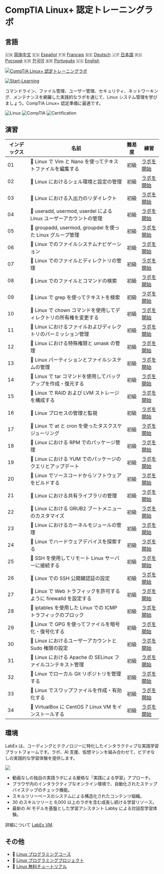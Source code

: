 # CompTIA Linux+ 認定トレーニングラボ

## 言語

🇨🇳 [简体中文](README_zh.md) 🇪🇸 [Español](README_es.md) 🇫🇷 [Français](README_fr.md) 🇩🇪 [Deutsch](README_de.md) 🇯🇵 [日本語](README_ja.md) 🇷🇺 [Русский](README_ru.md) 🇰🇷 [한국어](README_ko.md) 🇧🇷 [Português](README_pt.md) 🇺🇸 [English](README.md) 

[![CompTIA Linux+ 認定トレーニングラボ](https://cover-creator.labex.io/comptia-linux-plus-training-labs.png?lang=ja)](https://labex.io/ja/courses/comptia-linux-plus-training-labs)

[![Start-Learning](https://img.shields.io/badge/Start-Learning-whitesmoke?style=for-the-badge)](https://labex.io/ja/courses/comptia-linux-plus-training-labs)

コマンドライン、ファイル管理、ユーザー管理、セキュリティ、ネットワーキング、メンテナンスを網羅した実践的なラボを通じて、Linux システム管理を学びましょう。CompTIA Linux+ 認定準備に最適です。

![Linux](https://img.shields.io/badge/Linux-whitesmoke?style=for-the-badge&logo=linux)
![CompTIA](https://img.shields.io/badge/CompTIA-whitesmoke?style=for-the-badge&logo=comptia)
![Certification](https://img.shields.io/badge/Certification-whitesmoke?style=for-the-badge&logo=certification)


## 演習

|   インデックス | 名前                                                               | 難易度   | 練習                                                                                                                                              |
|----------------|--------------------------------------------------------------------|----------|---------------------------------------------------------------------------------------------------------------------------------------------------|
|             01 | 📖 Linux で Vim と Nano を使ってテキストファイルを編集する         | 初級     | <a target='_blank' href='https://labex.io/ja/tutorials/comptia-edit-text-files-in-linux-with-vim-and-nano-591076'>ラボを開始</a>                  |
|             02 | 📖 Linux におけるシェル環境と設定の管理                            | 初級     | <a target='_blank' href='https://labex.io/ja/tutorials/comptia-manage-shell-environment-and-configuration-in-linux-590838'>ラボを開始</a>         |
|             03 | 📖 Linux における入出力のリダイレクト                              | 初級     | <a target='_blank' href='https://labex.io/ja/tutorials/comptia-redirecting-input-and-output-in-linux-590840'>ラボを開始</a>                       |
|             04 | 📖 useradd, usermod, userdel による Linux ユーザーアカウントの管理 | 初級     | <a target='_blank' href='https://labex.io/ja/tutorials/comptia-manage-linux-user-accounts-with-useradd-usermod-and-userdel-590837'>ラボを開始</a> |
|             05 | 📖 groupadd, usermod, groupdel を使った Linux グループ管理         | 初級     | <a target='_blank' href='https://labex.io/ja/tutorials/comptia-manage-linux-groups-with-groupadd-usermod-and-groupdel-590836'>ラボを開始</a>      |
|             06 | 📖 Linux でのファイルシステムナビゲーション                        | 初級     | <a target='_blank' href='https://labex.io/ja/tutorials/comptia-navigate-the-filesystem-in-linux-590971'>ラボを開始</a>                            |
|             07 | 📖 Linux でのファイルとディレクトリの管理                          | 初級     | <a target='_blank' href='https://labex.io/ja/tutorials/comptia-manage-files-and-directories-in-linux-590835'>ラボを開始</a>                       |
|             08 | 📖 Linux でのファイルとコマンドの検索                              | 初級     | <a target='_blank' href='https://labex.io/ja/tutorials/comptia-find-files-and-commands-in-linux-590834'>ラボを開始</a>                            |
|             09 | 📖 Linux で grep を使ってテキストを検索                            | 初級     | <a target='_blank' href='https://labex.io/ja/tutorials/comptia-search-text-with-grep-in-linux-590841'>ラボを開始</a>                              |
|             10 | 📖 Linux で chown コマンドを使用してディレクトリの所有権を変更する | 初級     | <a target='_blank' href='https://labex.io/ja/tutorials/comptia-modify-directory-ownership-with-chown-in-linux-590847'>ラボを開始</a>              |
|             11 | 📖 Linux におけるファイルおよびディレクトリのパーミッション管理    | 初級     | <a target='_blank' href='https://labex.io/ja/tutorials/comptia-manage-file-and-directory-permissions-in-linux-590844'>ラボを開始</a>              |
|             12 | 📖 Linux における特殊権限と umask の管理                           | 初級     | <a target='_blank' href='https://labex.io/ja/tutorials/linux-manage-special-permissions-and-umask-in-linux-590846'>ラボを開始</a>                 |
|             13 | 📖 Linux パーティションとファイルシステムの管理                    | 初級     | <a target='_blank' href='https://labex.io/ja/tutorials/comptia-manage-linux-partitions-and-filesystems-590845'>ラボを開始</a>                     |
|             14 | 📖 Linux で tar コマンドを使用してバックアップを作成・復元する     | 初級     | <a target='_blank' href='https://labex.io/ja/tutorials/comptia-create-and-restore-a-backup-with-tar-in-linux-590843'>ラボを開始</a>               |
|             15 | 📖 Linux で RAID および LVM ストレージを構成する                   | 初級     | <a target='_blank' href='https://labex.io/ja/tutorials/comptia-configure-raid-and-lvm-storage-in-linux-590842'>ラボを開始</a>                     |
|             16 | 📖 Linux プロセスの管理と監視                                      | 初級     | <a target='_blank' href='https://labex.io/ja/tutorials/comptia-manage-and-monitor-linux-processes-590864'>ラボを開始</a>                          |
|             17 | 📖 Linux で at と cron を使ったタスクスケジューリング              | 初級     | <a target='_blank' href='https://labex.io/ja/tutorials/comptia-schedule-tasks-with-at-and-cron-in-linux-590870'>ラボを開始</a>                    |
|             18 | 📖 Linux における RPM でのパッケージ管理                           | 初級     | <a target='_blank' href='https://labex.io/ja/tutorials/rhel-managing-packages-with-rpm-in-linux-590868'>ラボを開始</a>                            |
|             19 | 📖 Linux における YUM でのパッケージのクエリとアップデート         | 初級     | <a target='_blank' href='https://labex.io/ja/tutorials/rhel-query-and-update-packages-with-yum-in-linux-590869'>ラボを開始</a>                    |
|             20 | 📖 Linux でソースコードからソフトウェアをビルドする                | 初級     | <a target='_blank' href='https://labex.io/ja/tutorials/comptia-build-software-from-source-code-in-linux-590853'>ラボを開始</a>                    |
|             21 | 📖 Linux における共有ライブラリの管理                              | 初級     | <a target='_blank' href='https://labex.io/ja/tutorials/comptia-manage-shared-libraries-in-linux-590867'>ラボを開始</a>                            |
|             22 | 📖 Linux における GRUB2 ブートメニューのカスタマイズ               | 初級     | <a target='_blank' href='https://labex.io/ja/tutorials/comptia-customize-the-grub2-boot-menu-in-linux-590859'>ラボを開始</a>                      |
|             23 | 📖 Linux におけるカーネルモジュールの管理                          | 初級     | <a target='_blank' href='https://labex.io/ja/tutorials/comptia-manage-kernel-modules-in-linux-590865'>ラボを開始</a>                              |
|             24 | 📖 Linux でハードウェアデバイスを探索する                          | 初級     | <a target='_blank' href='https://labex.io/ja/tutorials/comptia-explore-hardware-devices-in-linux-590861'>ラボを開始</a>                           |
|             25 | 📖 SSH を使用してリモート Linux サーバーに接続する                 | 初級     | <a target='_blank' href='https://labex.io/ja/tutorials/linux-connect-to-a-remote-linux-server-using-ssh-590857'>ラボを開始</a>                    |
|             26 | 📖 Linux での SSH 公開鍵認証の設定                                 | 初級     | <a target='_blank' href='https://labex.io/ja/tutorials/comptia-configure-ssh-public-key-authentication-in-linux-590855'>ラボを開始</a>            |
|             27 | 📖 Linux で Web トラフィックを許可するように firewalld を設定する  | 初級     | <a target='_blank' href='https://labex.io/ja/tutorials/comptia-configure-firewalld-to-allow-web-traffic-in-linux-590854'>ラボを開始</a>           |
|             28 | 📖 iptables を使用した Linux での ICMP トラフィックのブロック      | 初級     | <a target='_blank' href='https://labex.io/ja/tutorials/comptia-block-icmp-traffic-in-linux-using-iptables-590852'>ラボを開始</a>                  |
|             29 | 📖 Linux で GPG を使ってファイルを暗号化・復号化する               | 初級     | <a target='_blank' href='https://labex.io/ja/tutorials/comptia-encrypt-and-decrypt-files-with-gpg-in-linux-590860'>ラボを開始</a>                 |
|             30 | 📖 Linux におけるユーザーアカウントと Sudo 権限の設定              | 初級     | <a target='_blank' href='https://labex.io/ja/tutorials/comptia-configure-user-accounts-and-sudo-privileges-in-linux-590856'>ラボを開始</a>        |
|             31 | 📖 Linux における Apache の SELinux ファイルコンテキスト管理       | 初級     | <a target='_blank' href='https://labex.io/ja/tutorials/comptia-manage-selinux-file-contexts-for-apache-in-linux-590866'>ラボを開始</a>            |
|             32 | 📖 Linux でローカル Git リポジトリを管理する                       | 初級     | <a target='_blank' href='https://labex.io/ja/tutorials/comptia-manage-a-local-git-repository-in-linux-590863'>ラボを開始</a>                      |
|             33 | 📖 Linux でスワップファイルを作成・有効化する                      | 初級     | <a target='_blank' href='https://labex.io/ja/tutorials/comptia-create-and-activate-a-swap-file-in-linux-590858'>ラボを開始</a>                    |
|             34 | 📖 VirtualBox に CentOS 7 Linux VM をインストールする              | 初級     | <a target='_blank' href='https://labex.io/ja/tutorials/comptia-install-a-centos-7-linux-vm-in-virtualbox-590862'>ラボを開始</a>                   |

## 環境

LabEx は、コーディングとテクノロジーに特化したインタラクティブな実践学習プラットフォームです。ラボ、AI 支援、仮想マシンを組み合わせて、ビデオなしの実践的な学習体験を提供します。

![](https://tutorial-screenshot.getvm.io/images/vm-1725247253.png)

- 動画なしの独自の実践ラボによる厳格な「実践による学習」アプローチ。
- ブラウザ内のインタラクティブなオンライン環境で、自動化されたステップバイステップのチェック機能。
- スキルツリーベースのシステムによる構造化されたコンテンツ組織。
- 30 のスキルツリーと 6,000 以上のラボを含む成長し続ける学習リソース。
- 最新の AI モデルを基盤とした学習アシスタント Labby による対話型学習体験。

詳細について [LabEx VM](https://support.labex.io/using-labex/virtual-machine).

## その他

- 🔗 [Linux プログラミングコース](https://github.com/labex-labs/awesome-programming-courses)
- 🔗 [Linux プログラミングプロジェクト](https://github.com/labex-labs/awesome-programming-projects)
- 🔗 [Linux 無料チュートリアル](https://github.com/labex-labs/linux-free-tutorials)

